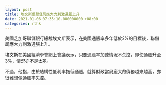 ```yaml
---
layout: post
title: 埃文斯倡聯儲局應大力刺激通脹上升
date: 2021-01-06 07:35:10.000000000 +08:00
categories: rthk
---
```


美國芝加哥聯儲銀行總裁埃文斯表示，在美國通脹率多年低於2%的目標後，聯儲局應大力刺激通脹上升。

埃文斯在美國經濟學會網上會議表示，只要通脹率加速情況不失控，即使通脹升至3%，情況亦不是太差。

不過，他指，由於結構性低利率拖低通脹，就算財政當局龐大的債務越來越高，亦很難想像通脹率失控。
